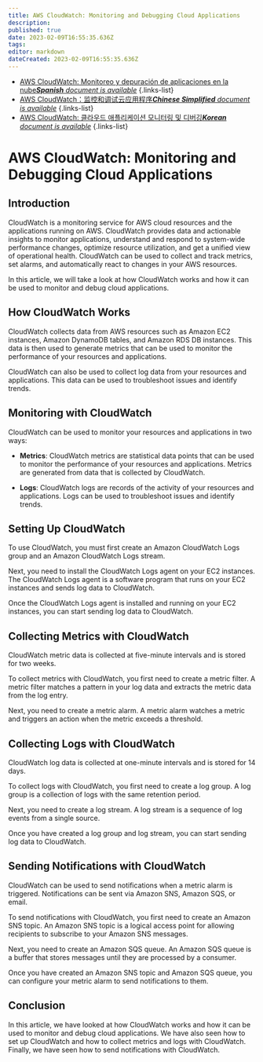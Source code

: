 ```yaml
---
title: AWS CloudWatch: Monitoring and Debugging Cloud Applications
description: 
published: true
date: 2023-02-09T16:55:35.636Z
tags: 
editor: markdown
dateCreated: 2023-02-09T16:55:35.636Z
---
```


- [AWS CloudWatch: Monitoreo y depuración de aplicaciones en la nube***Spanish** document is available*](/es/Knowledge-base/Cloud/aws-cloudwatch-monitoring-and-debugging-cloud-applications)
{.links-list}
- [AWS CloudWatch：监控和调试云应用程序***Chinese Simplified** document is available*](/zh/Knowledge-base/Cloud/aws-cloudwatch-monitoring-and-debugging-cloud-applications)
{.links-list}
- [AWS CloudWatch: 클라우드 애플리케이션 모니터링 및 디버깅***Korean** document is available*](/ko/Knowledge-base/Cloud/aws-cloudwatch-monitoring-and-debugging-cloud-applications)
{.links-list}


# AWS CloudWatch: Monitoring and Debugging Cloud Applications

## Introduction

CloudWatch is a monitoring service for AWS cloud resources and the applications running on AWS. CloudWatch provides data and actionable insights to monitor applications, understand and respond to system-wide performance changes, optimize resource utilization, and get a unified view of operational health. CloudWatch can be used to collect and track metrics, set alarms, and automatically react to changes in your AWS resources.

In this article, we will take a look at how CloudWatch works and how it can be used to monitor and debug cloud applications.

## How CloudWatch Works

CloudWatch collects data from AWS resources such as Amazon EC2 instances, Amazon DynamoDB tables, and Amazon RDS DB instances. This data is then used to generate metrics that can be used to monitor the performance of your resources and applications.

CloudWatch can also be used to collect log data from your resources and applications. This data can be used to troubleshoot issues and identify trends.

## Monitoring with CloudWatch

CloudWatch can be used to monitor your resources and applications in two ways:

- **Metrics**: CloudWatch metrics are statistical data points that can be used to monitor the performance of your resources and applications. Metrics are generated from data that is collected by CloudWatch.

- **Logs**: CloudWatch logs are records of the activity of your resources and applications. Logs can be used to troubleshoot issues and identify trends.

## Setting Up CloudWatch

To use CloudWatch, you must first create an Amazon CloudWatch Logs group and an Amazon CloudWatch Logs stream.

Next, you need to install the CloudWatch Logs agent on your EC2 instances. The CloudWatch Logs agent is a software program that runs on your EC2 instances and sends log data to CloudWatch.

Once the CloudWatch Logs agent is installed and running on your EC2 instances, you can start sending log data to CloudWatch.

## Collecting Metrics with CloudWatch

CloudWatch metric data is collected at five-minute intervals and is stored for two weeks.

To collect metrics with CloudWatch, you first need to create a metric filter. A metric filter matches a pattern in your log data and extracts the metric data from the log entry.

Next, you need to create a metric alarm. A metric alarm watches a metric and triggers an action when the metric exceeds a threshold.

## Collecting Logs with CloudWatch

CloudWatch log data is collected at one-minute intervals and is stored for 14 days.

To collect logs with CloudWatch, you first need to create a log group. A log group is a collection of logs with the same retention period.

Next, you need to create a log stream. A log stream is a sequence of log events from a single source.

Once you have created a log group and log stream, you can start sending log data to CloudWatch.

## Sending Notifications with CloudWatch

CloudWatch can be used to send notifications when a metric alarm is triggered. Notifications can be sent via Amazon SNS, Amazon SQS, or email.

To send notifications with CloudWatch, you first need to create an Amazon SNS topic. An Amazon SNS topic is a logical access point for allowing recipients to subscribe to your Amazon SNS messages.

Next, you need to create an Amazon SQS queue. An Amazon SQS queue is a buffer that stores messages until they are processed by a consumer.

Once you have created an Amazon SNS topic and Amazon SQS queue, you can configure your metric alarm to send notifications to them.

## Conclusion

In this article, we have looked at how CloudWatch works and how it can be used to monitor and debug cloud applications. We have also seen how to set up CloudWatch and how to collect metrics and logs with CloudWatch. Finally, we have seen how to send notifications with CloudWatch.
